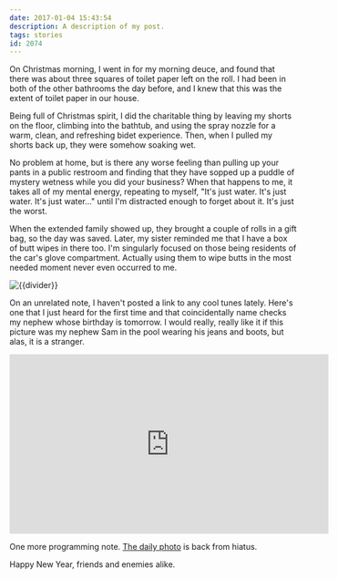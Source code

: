 ```yaml
---
date: 2017-01-04 15:43:54
description: A description of my post.
tags: stories
id: 2074
---
```

On Christmas morning, I went in for my morning deuce, and found that there was about three squares of toilet paper left on the roll.  I had been in both of the other bathrooms the day before, and I knew that this was the extent of toilet paper in our house.

Being full of Christmas spirit, I did the charitable thing by leaving my shorts on the floor, climbing into the bathtub, and using the spray nozzle for a warm, clean, and refreshing bidet experience.  Then, when I pulled my shorts back up, they were somehow soaking wet.
<!--more-->
No problem at home, but is there any worse feeling than pulling up your pants in a public restroom and finding that they have sopped up a puddle of mystery wetness while you did your business?  When that happens to me, it takes all of my mental energy, repeating to myself, "It's just water.  It's just water.  It's just water..." until I'm distracted enough to forget about it.  It's just the worst.

When the extended family showed up, they brought a couple of rolls in a gift bag, so the day was saved.  Later, my sister reminded me that I have a box of butt wipes in there too.  I'm singularly focused on those being residents of the car's glove compartment.  Actually using them to wipe butts in the most needed moment never even occurred to me.

<img src="/img/greenline.gif" class="greenline" alt="{{divider}}" />

On an unrelated note, I haven't posted a link to any cool tunes lately.  Here's one that I just heard for the first time and that coincidentally name checks my nephew whose birthday is tomorrow.  I would really, really like it if this picture was my nephew Sam in the pool wearing his jeans and boots, but alas, it is a stranger.

<iframe width="560" height="315" src="http://www.youtube.com/embed/JUmlQ46GFh8" frameborder="0" allowfullscreen class="aligncenter"></iframe>

One more programming note.  <a href="/dailyphoto/2017">The daily photo</a> is back from hiatus.

Happy New Year, friends and enemies alike. 